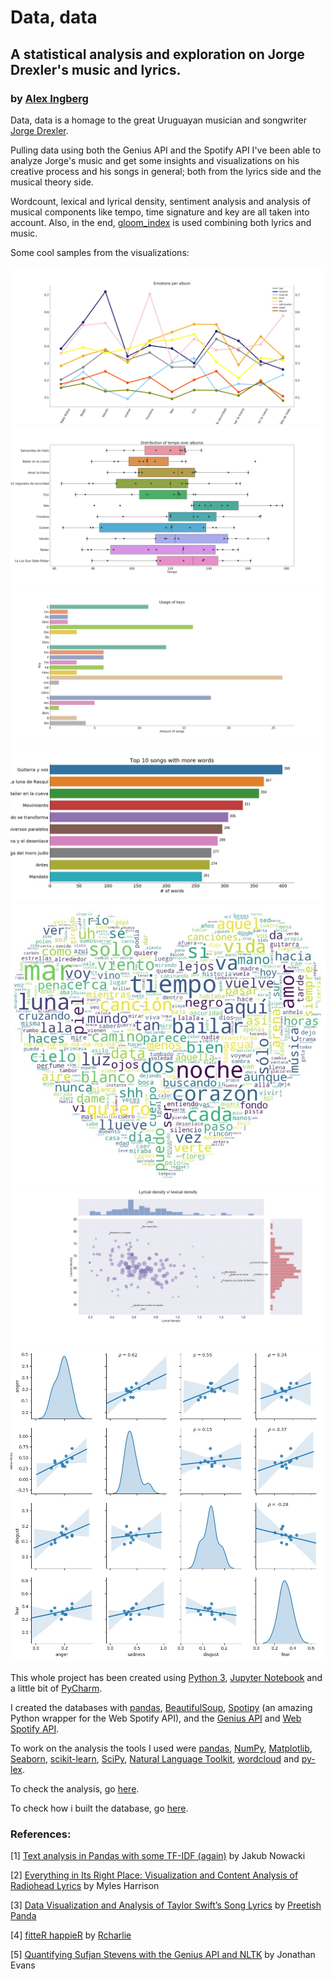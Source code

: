# Data, data
## A statistical analysis and exploration on Jorge Drexler's music and lyrics.

### by [Alex Ingberg](https://www.linkedin.com/in/alexingberg/)



Data, data is a homage to the great Uruguayan musician and songwriter [Jorge Drexler](https://www.youtube.com/watch?v=aU9gzRy2dQc).


Pulling data using both the Genius API and the Spotify API I've been able to analyze Jorge's music and get some insights and visualizations on his creative process and his songs in general; both from the lyrics side and the musical theory side.

Wordcount, lexical and lyrical density, sentiment analysis and analysis of musical components like tempo, time signature and key are all taken into account. Also, in the end, [gloom_index](https://www.rcharlie.com/post/fitter-happier/) is used combining both lyrics and music.

Some cool samples from the visualizations:

![NRC emotions through the years](img/emotions_through_time.jpg?raw=true "NRC emotions through the years")
![Tempo by albums](img/tempo_by_albums.jpg?raw=true "Tempo by albums")
![Usage of keys](img/keys.jpg?raw=true "Usage of keys")
![Top 10 songs with more words](img/top_songs_more_words.jpg?raw=true "Top 10 songs with more words")
![Wordcloud](img/wordcloud.jpg?raw=true "Wordcloud")
![Lyrical density vs lexical density](img/lyrical_density_v_lexical_density.jpg?raw=true "Lyrical density vs lexical density")
![Correlation in negative NRC emotions](img/correlation_in_emotions.jpg?raw=true "Correlation in negative NRC emotions")

This whole project has been created using [Python 3](https://www.python.org/downloads/), [Jupyter Notebook](http://jupyter.org/) and a little bit of [PyCharm](https://www.jetbrains.com/pycharm/).

I created the databases with [pandas](https://pandas.pydata.org/), [BeautifulSoup](https://www.crummy.com/software/BeautifulSoup/bs4/doc/), [Spotipy](https://spotipy.readthedocs.io/en/latest/) (an amazing Python wrapper for the Web Spotify API), and the [Genius API](https://genius.com/developers) and [Web Spotify API](https://developer.spotify.com/documentation/web-api/).

To work on the analysis the tools I used were [pandas](https://pandas.pydata.org/), [NumPy](http://www.numpy.org/), [Matplotlib](https://matplotlib.org/), [Seaborn](https://seaborn.pydata.org/), [scikit-learn](http://scikit-learn.org/), [SciPy](https://www.scipy.org/), [Natural Language Toolkit](https://www.nltk.org/), [wordcloud](https://github.com/amueller/word_cloud) and [py-lex](https://github.com/dropofwill/py-lex). 


To check the analysis, go [here](drexler_data_exploration.ipynb).

To check how i built the database, go [here](drexler_dataset_builder.ipynb).



### References:

[1] [Text analysis in Pandas with some TF-IDF (again)](http://sigdelta.com/blog/text-analysis-in-pandas/) by Jakub Nowacki

[2] [ Everything in Its Right Place: Visualization and Content Analysis of Radiohead Lyrics](http://www.everydayanalytics.ca/2013/06/radiohead-lyrics-data-visualization-and-content-analysis.html) by Myles Harrison

[3] [Data Visualization and Analysis of Taylor Swift’s Song Lyrics](https://www.promptcloud.com/blog/data-visualization-text-mining-taylor-swift-song-lyrics) by [Preetish Panda](https://www.promptcloud.com/author/preetish-panda/)

[4] [fitteR happieR](https://www.rcharlie.com/post/fitter-happier/) by [Rcharlie](https://www.rcharlie.com/post/fitter-happier/)

[5] [Quantifying Sufjan Stevens with the Genius API and NLTK](http://www.jw.pe/blog/post/quantifying-sufjan-stevens-with-the-genius-api-and-nltk/) by Jonathan Evans
